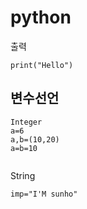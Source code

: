 # python

출력
```
print("Hello")

```


## 변수선언

```
Integer
a=6
a,b=(10,20)
a=b=10


```
String
```
imp="I'M sunho"

```
